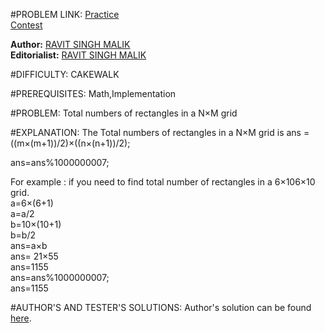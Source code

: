 #PROBLEM LINK:
[Practice][111]  
[Contest][222]

**Author:** [RAVIT SINGH MALIK][4444]  
**Editorialist:** [RAVIT SINGH MALIK][6666]

#DIFFICULTY:
CAKEWALK 

#PREREQUISITES:
Math,Implementation
 
#PROBLEM:
Total numbers of rectangles in a N×M grid

#EXPLANATION:
The Total numbers of rectangles in a N×M grid is ans = ((m×(m+1))/2)×((n×(n+1))/2);  

ans=ans%1000000007;  

For example : if you need to find total number of rectangles in a 6×106×10 grid.  
a=6×(6+1)  
a=a/2  
b=10×(10+1)  
b=b/2  
ans=a×b  
ans= 21×55  
ans=1155  
ans=ans%1000000007;  
ans=1155  

#AUTHOR'S AND TESTER'S SOLUTIONS:
Author's solution can be found [here][333]. 


[111]: https://www.codechef.com/problems/INLO21
[222]: https://www.codechef.com/INLO2016/problems/INLO21
[333]: https://www.codechef.com/viewsolution/11717342

[4444]: http://www.codechef.com/users/ravit0001
[6666]: http://www.codechef.com/users/ravit0001
